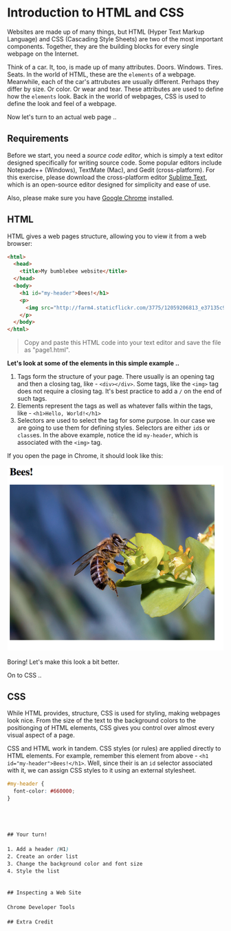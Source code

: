 # Introduction to HTML and CSS

Websites are made up of many things, but HTML (Hyper Text Markup Language) and CSS (Cascading Style Sheets) are two of the most important components. Together, they are the building blocks for every single webpage on the Internet.

Think of a car. It, too, is made up of many attributes. Doors. Windows. Tires. Seats. In the world of HTML, these are the `elements` of a webpage. Meanwhile, each of the car's attrubutes are usually different. Perhaps they differ by size. Or color. Or wear and tear. These attributes are used to define how the `elements` look. Back in the world of webpages, CSS is used to define the look and feel of a webpage.

Now let's turn to an actual web page ..

## Requirements

Before we start, you need a *source code editor*, which is simply a text editor designed specifically for writing source code. Some popular editors include Notepade++ (Windows), TextMate (Mac), and Gedit (cross-platform). For this exercise, please download the cross-platform editor [Sublime Text](http://www.sublimetext.com/2), which is an open-source editor designed for simplicity and ease of use.

Also, please make sure you have [Google Chrome](http://google.com/chrome) installed.

## HTML

HTML gives a web pages structure, allowing you to view it from a web browser:

```html
<html>
  <head>
  	<title>My bumblebee website</title>
  </head>
  <body>
    <h1 id="my-header">Bees!</h1>
    <p>
      <img src="http://farm4.staticflickr.com/3775/12059206813_e37135c9cf_z.jpg"/>
    </p>
  </body>
</html>
```

> Copy and paste this HTML code into your text editor and save the file as "page1.html".


**Let's look at some of the elements in this simple example ..**

1. Tags form the structure of your page. There usually is an opening tag and then a closing tag, like - `<div></div>`. Some tags, like the `<img>` tag does not require a closing tag. It's best practice to add a `/` on the end of such tags.
2. Elements represent the tags as well as whatever falls within the tags, like - `<h1>Hello, World!</h1>`
3. Selectors are used to select the tag for some purpose. In our case we are going to use them for defining styles. Selectors are either `id`s or `class`es. In the above example, notice the id `my-header`, which is associated with the `<img>` tag.

If you open the page in Chrome, it should look like this:

![page1](page1.png)

Boring! Let's make this look a bit better.

On to CSS ..

## CSS

While HTML provides, structure, CSS is used for styling, making webpages look nice. From the size of the text to the background colors to the positionging of HTML elements, CSS gives you control over almost every visual aspect of a page.


CSS and HTML work in tandem. CSS styles (or rules) are applied directly to HTML elements. For example, remember this element from above - `<h1 id="my-header">Bees!</h1>`. Well, since their is an `id` selector associated with it, we can assign CSS styles to it using an external stylesheet.

```css
#my-header {
  font-color: #660000;
}




## Your turn!

1. Add a header (H1)
2. Create an order list
3. Change the background color and font size
4. Style the list


## Inspecting a Web Site

Chrome Developer Tools

## Extra Credit
